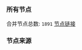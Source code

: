 ### 所有节点
合并节点总数: `1891`
[节点链接](https://raw.githubusercontent.com/rzhy1/11/master/sub/sub_merge_base64.txt)

### 节点来源
